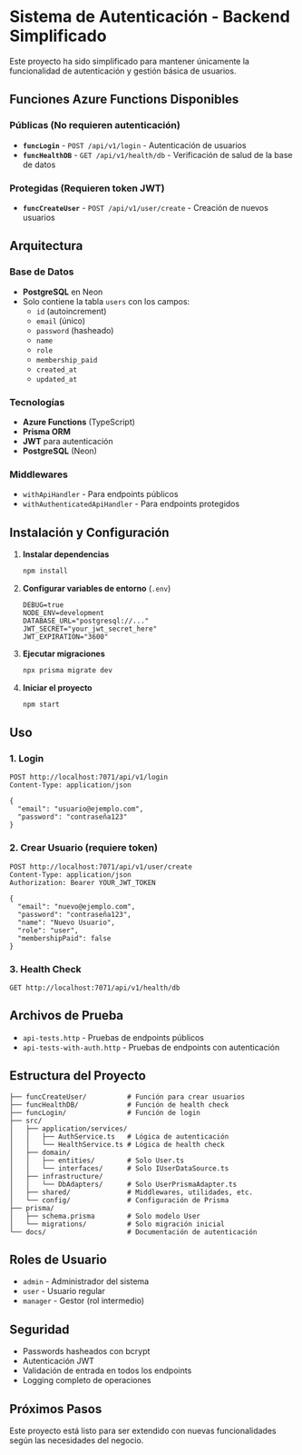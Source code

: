 # Sistema de Autenticación - Backend Simplificado

Este proyecto ha sido simplificado para mantener únicamente la funcionalidad de autenticación y gestión básica de usuarios.

## Funciones Azure Functions Disponibles

### Públicas (No requieren autenticación)

- **`funcLogin`** - `POST /api/v1/login` - Autenticación de usuarios
- **`funcHealthDB`** - `GET /api/v1/health/db` - Verificación de salud de la base de datos

### Protegidas (Requieren token JWT)

- **`funcCreateUser`** - `POST /api/v1/user/create` - Creación de nuevos usuarios

## Arquitectura

### Base de Datos

- **PostgreSQL** en Neon
- Solo contiene la tabla `users` con los campos:
  - `id` (autoincrement)
  - `email` (único)
  - `password` (hasheado)
  - `name`
  - `role`
  - `membership_paid`
  - `created_at`
  - `updated_at`

### Tecnologías

- **Azure Functions** (TypeScript)
- **Prisma ORM**
- **JWT** para autenticación
- **PostgreSQL** (Neon)

### Middlewares

- `withApiHandler` - Para endpoints públicos
- `withAuthenticatedApiHandler` - Para endpoints protegidos

## Instalación y Configuración

1. **Instalar dependencias**

   ```bash
   npm install
   ```

2. **Configurar variables de entorno** (`.env`)

   ```env
   DEBUG=true
   NODE_ENV=development
   DATABASE_URL="postgresql://..."
   JWT_SECRET="your_jwt_secret_here"
   JWT_EXPIRATION="3600"
   ```

3. **Ejecutar migraciones**

   ```bash
   npx prisma migrate dev
   ```

4. **Iniciar el proyecto**
   ```bash
   npm start
   ```

## Uso

### 1. Login

```http
POST http://localhost:7071/api/v1/login
Content-Type: application/json

{
  "email": "usuario@ejemplo.com",
  "password": "contraseña123"
}
```

### 2. Crear Usuario (requiere token)

```http
POST http://localhost:7071/api/v1/user/create
Content-Type: application/json
Authorization: Bearer YOUR_JWT_TOKEN

{
  "email": "nuevo@ejemplo.com",
  "password": "contraseña123",
  "name": "Nuevo Usuario",
  "role": "user",
  "membershipPaid": false
}
```

### 3. Health Check

```http
GET http://localhost:7071/api/v1/health/db
```

## Archivos de Prueba

- `api-tests.http` - Pruebas de endpoints públicos
- `api-tests-with-auth.http` - Pruebas de endpoints con autenticación

## Estructura del Proyecto

```
├── funcCreateUser/          # Función para crear usuarios
├── funcHealthDB/            # Función de health check
├── funcLogin/               # Función de login
├── src/
│   ├── application/services/
│   │   ├── AuthService.ts   # Lógica de autenticación
│   │   └── HealthService.ts # Lógica de health check
│   ├── domain/
│   │   ├── entities/        # Solo User.ts
│   │   └── interfaces/      # Solo IUserDataSource.ts
│   ├── infrastructure/
│   │   └── DbAdapters/      # Solo UserPrismaAdapter.ts
│   ├── shared/              # Middlewares, utilidades, etc.
│   └── config/              # Configuración de Prisma
├── prisma/
│   ├── schema.prisma        # Solo modelo User
│   └── migrations/          # Solo migración inicial
└── docs/                    # Documentación de autenticación
```

## Roles de Usuario

- `admin` - Administrador del sistema
- `user` - Usuario regular
- `manager` - Gestor (rol intermedio)

## Seguridad

- Passwords hasheados con bcrypt
- Autenticación JWT
- Validación de entrada en todos los endpoints
- Logging completo de operaciones

## Próximos Pasos

Este proyecto está listo para ser extendido con nuevas funcionalidades según las necesidades del negocio.
